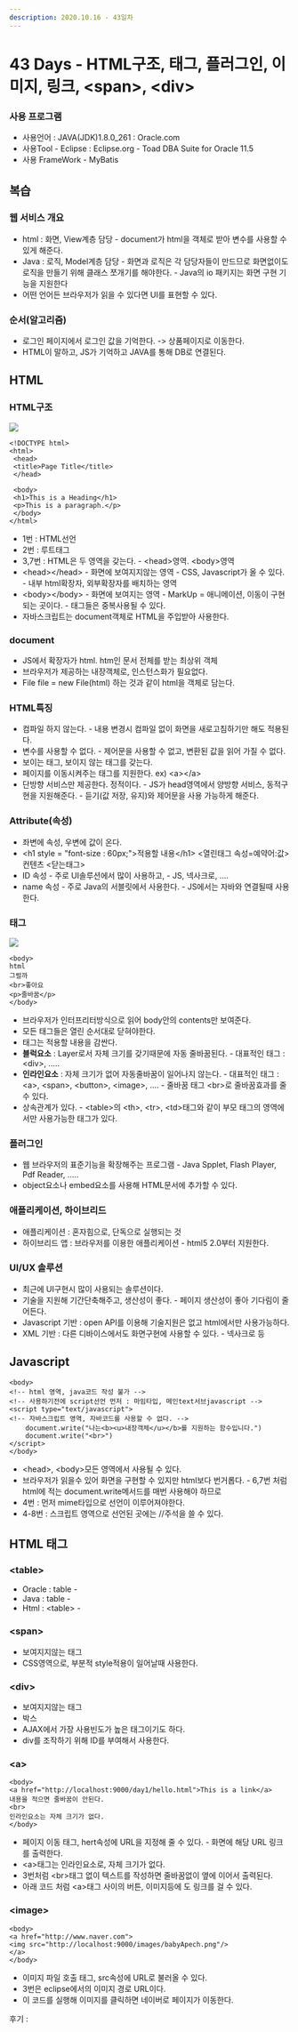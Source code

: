 ```yaml
---
description: 2020.10.16 - 43일차
---
```


# 43 Days - HTML구조, 태그, 플러그인, 이미지, 링크, &lt;span&gt;, &lt;div&gt;

### 사용 프로그램

* 사용언어 : JAVA\(JDK\)1.8.0\_261 : Oracle.com
* 사용Tool  - Eclipse : Eclipse.org - Toad DBA Suite for Oracle 11.5
* 사용 FrameWork - MyBatis

## 복습

### 웹 서비스 개요

* html : 화면, View계층 담당 - document가 html을 객체로 받아 변수를 사용할 수 있게 해준다.
* Java : 로직, Model계층 담당 - 화면과 로직은 각 담당자들이 만드므로 화면없이도 로직을 만들기 위해 클래스 쪼개기를 해야한다. - Java의 io 패키지는 화면 구현 기능을 지원한다
* 어떤 언어든 브라우저가 읽을 수 있다면 UI를 표현할 수 있다.

### 순서\(알고리즘\)

* 로그인 페이지에서 로그인 값을 기억한다. -&gt; 상품페이지로 이동한다.
* HTML이 말하고, JS가 기억하고 JAVA를 통해 DB로 연결된다.

## HTML

### HTML구조

![](../.gitbook/assets/html.png)

```markup
<!DOCTYPE html>
<html>
 <head>
 <title>Page Title</title>
 </head>
 
 <body>
 <h1>This is a Heading</h1>
 <p>This is a paragraph.</p>
 </body>
</html>
```

* 1번 : HTML선언
* 2번 : 루트태그
* 3,7번 : HTML은 두 영역을 갖는다. - &lt;head&gt;영역. &lt;body&gt;영역
* &lt;head&gt;&lt;/head&gt; - 화면에 보여지지않는 영역 - CSS, Javascript가 올 수 있다. - 내부 html확장자, 외부확장자를 배치하는 영역
* &lt;body&gt;&lt;/body&gt; - 화면에 보여지는 영역 - MarkUp = 애니메이션, 이동이 구현되는 곳이다. - 태그들은 중복사용될 수 있다.
* 자바스크립트는 document객체로 HTML을 주입받아 사용한다.

### document

* JS에서 확장자가 html. htm인 문서 전체를 받는 최상위 객체
* 브라우저가 제공하는 내장객체로, 인스턴스화가 필요없다.
* File file = new File\(html\) 하는 것과 같이 html을 객체로 담는다.

### HTML특징

* 컴파일 하지 않는다. - 내용 변경시 컴파일 없이 화면을 새로고침하기만 해도 적용된다.
* 변수를 사용할 수 없다. - 제어문을 사용할 수 없고, 변환된 값을 읽어 가질 수 없다.
* 보이는 태그, 보이지 않는 태그를 갖는다.
* 페이지를 이동시켜주는 태그를 지원한다. ex\) &lt;a&gt;&lt;/a&gt;
* 단방향 서비스만 제공한다. 정적이다. - JS가 head영역에서 양방향 서비스, 동적구현을 지원해준다. - 듣기\(값 저장, 유지\)와 제어문을 사용 가능하게 해준다.

### Attribute\(속성\)

* 좌변에 속성, 우변에 값이 온다.
* &lt;h1 style = "font-size : 60px;"&gt;적용할 내용&lt;/h1&gt; &lt;열린태그 속성=예약어:값&gt; 컨텐츠 &lt;닫는태그&gt;
* ID 속성 - 주로 UI솔루션에서 많이 사용하고, - JS, 넥사크로, ....
* name 속성 - 주로 Java의 서블릿에서 사용한다. - JS에서는 자바와 연결될때 사용한다.

### 태그

![](../.gitbook/assets/3%20%2815%29.png)

```markup
<body>
html
그럴까
<br>좋아요
<p>줄바꿈</p>
</body>
```

* 브라우저가 인터프리터방식으로 읽어 body안의 contents만 보여준다.
* 모든 태그들은 열린 순서대로 닫혀야한다.
* 태그는 적용할 내용을 감싼다.
* **블럭요소** : Layer로서 자체 크기를 갖기때문에 자동 줄바꿈된다.  - 대표적인 태그 : &lt;div&gt;, .....
* **인라인요소** : 자체 크기가 없어 자동줄바꿈이 일어나지 않는다. - 대표적인 태그 : &lt;a&gt;, &lt;span&gt;, &lt;button&gt;, &lt;image&gt;, .... - 줄바꿈 태그 &lt;br&gt;로 줄바꿈효과를 줄 수 있다.
* 상속관계가 있다.  - &lt;table&gt;의 &lt;th&gt;, &lt;tr&gt;, &lt;td&gt;태그와 같이 부모 태그의 영역에서만 사용가능한 태그가 있다.

### 플러그인

* 웹 브라우저의 표준기능을 확장해주는 프로그램 - Java Spplet, Flash Player, Pdf Reader, .....
* object요소나 embed요소를 사용해 HTML문서에 추가할 수 있다.

### 애플리케이션, 하이브리드

* 애플리케이션 : 혼자힘으로, 단독으로 실행되는 것
* 하이브리드 앱 : 브라우저를 이용한 애플리케이션 - html5 2.0부터 지원한다.

### UI/UX 솔루션

* 최근에 UI구현시 많이 사용되는 솔루션이다.
* 기술을 지원해 기간단축해주고, 생산성이 좋다. - 페이지 생산성이 좋아 기다림이 줄어든다.
* Javascript 기반 : open API를 이용해 기술지원은 없고 html에서만 사용가능하다.
* XML 기반 : 다른 디바이스에서도 화면구현에  사용할 수 있다. - 넥사크로 등

## **Javascript**

```markup
<body>
<!-- html 영역, java코드 작성 불가 -->
<!-- 사용하기전에 script선언 먼저 : 마임타입, 메인text서브javascript -->
<script type="text/javascript"> 
<!-- 자바스크립트 영역, 자바코드를 사용할 수 없다. -->
	document.write("나는<b><u>내장객체</u></b>를 지원하는 함수입니다.")
	document.write("<br>")
</script>
</body>
```

* &lt;head&gt;, &lt;body&gt;모든 영역에서 사용될 수 있다.
* 브라우저가 읽을수 있어 화면을 구현할 수 있지만 html보다 번거롭다. - 6,7번 처럼 html에 적는 document.write메서드를 매번 사용해야 하므로
* 4번 : 먼저 mime타입으로 선언이 이루어져야한다.
* 4-8번 : 스크립트 영역으로 선언된 곳에는 //주석을 쓸 수 있다.

## HTML 태그

### &lt;table&gt;

* Oracle : table - 
* Java : table - 
* Html : &lt;table&gt; - 

### &lt;span&gt;

* 보여지지않는 태그
* CSS영역으로, 부분적 style적용이 일어날때 사용한다.

### &lt;div&gt;

* 보여지지않는 태그
* 박스
* AJAX에서 가장 사용빈도가 높은 태그이기도 하다.
* div를 조작하기 위해 ID를 부여해서 사용한다.

### &lt;a&gt;

```markup
<body>
<a href="http://localhost:9000/day1/hello.html">This is a link</a>
내용을 적으면 줄바꿈이 안된다.
<br>
인라인요소는 자체 크기가 없다.
</body>
```

* 페이지 이동 태그, hert속성에 URL을 지정해 줄 수 있다. - 화면에 해당 URL 링크를 출력한다.
* &lt;a&gt;태그는 인라인요소로, 자체 크기가 없다.
* 3번처럼 &lt;br&gt;태그 없이 텍스트를 작성하면 줄바꿈없이 옆에 이어서 출력된다.
* 아래 코드 처럼 &lt;a&gt;태그 사이의 버튼, 이미지등에 도 링크를 걸 수 있다.

### &lt;image&gt;

```markup
<body>
<a href="http://www.naver.com">
<img src="http://localhost:9000/images/babyApech.png"/>
</a>
</body>
```

* 이미지 파일 호출 태그, src속성에 URL로 불러올 수 있다.
* 3번은 eclipse에서의 이미지 경로 URL이다.
* 이 코드를 실행해 이미지를 클릭하면 네이버로 페이지가 이동한다.

후기 : 

